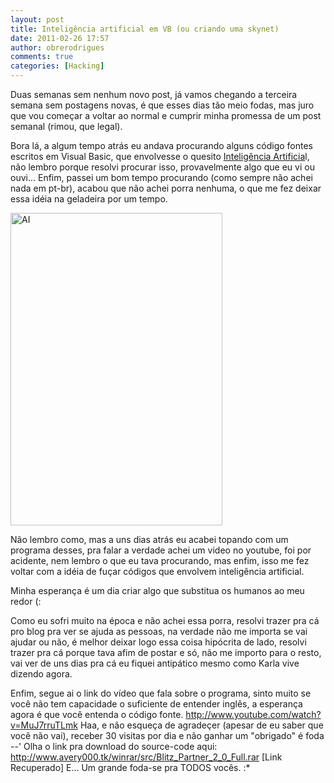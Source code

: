 ```yaml
---
layout: post
title: Inteligência artificial em VB (ou criando uma skynet)
date: 2011-02-26 17:57
author: obrerodrigues
comments: true
categories: [Hacking]
---
```

Duas semanas sem nenhum novo post, já vamos chegando a terceira semana sem postagens novas, é que esses dias tão meio fodas, mas juro que vou começar a voltar ao normal e cumprir minha promessa de um post semanal (rimou, que legal).

Bora lá, a algum tempo atrás eu andava procurando alguns código fontes escritos em Visual Basic, que envolvesse o quesito <a href="http://pt.wikipedia.org/wiki/Intelig%C3%AAncia_artificial" target="_blank">Inteligência Artificia</a>l, não lembro porque resolvi procurar isso, provavelmente algo que eu vi ou ouvi... Enfim, passei um bom tempo procurando (como sempre não achei nada em pt-br), acabou que não achei porra nenhuma, o que me fez deixar essa idéia na geladeira por um tempo.

<img class="aligncenter" title="AI" src="http://brenn0.files.wordpress.com/2011/02/oexterminadordofuturo3_2003_poster.jpg?w=203" alt="AI" width="339" height="500" />

Não lembro como, mas a uns dias atrás eu acabei topando com um programa desses, pra falar a verdade achei um video no youtube, foi por acidente, nem lembro o que eu tava procurando, mas enfim, isso me fez voltar com a idéia de fuçar códigos que envolvem inteligência artificial.

<!--more-->

Minha esperança é um dia criar algo que substitua os humanos ao meu redor (:

Como eu sofri muito na época e não achei essa porra, resolvi trazer pra cá pro blog pra ver se ajuda as pessoas, na verdade não me importa se vai ajudar ou não, é melhor deixar logo essa coisa hipócrita de lado, resolvi trazer pra cá porque tava afim de postar e só, não me importo para o resto, vai ver de uns dias pra cá eu fiquei antipático mesmo como Karla vive dizendo agora.

Enfim, segue ai o link do vídeo que fala sobre o programa, sinto muito se você não tem capacidade o suficiente de entender inglês, a esperança agora é que você entenda o código fonte.
http://www.youtube.com/watch?v=MuJ7rruTLmk
Haa, e não esqueça de agradeçer (apesar de eu saber que você não vai), receber 30 visitas por dia e não ganhar um "obrigado" é foda --'
Olha o link pra download do source-code aqui: <a href="http://www.avery000.tk/winrar/src/Blitz_Partner_2_0_Full.rar" target="_blank">http://www.avery000.tk/winrar/src/Blitz_Partner_2_0_Full.rar</a> [Link Recuperado]
E...
Um grande foda-se pra TODOS vocês.
:*
